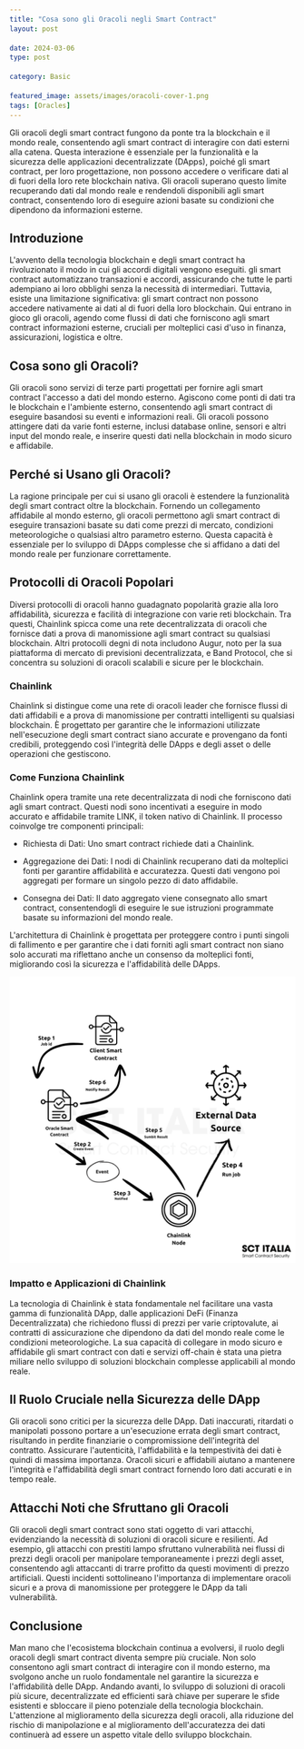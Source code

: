 ```yaml
---
title: "Cosa sono gli Oracoli negli Smart Contract"
layout: post

date: 2024-03-06 
type: post

category: Basic

featured_image: assets/images/oracoli-cover-1.png
tags: [Oracles]
---
```

Gli oracoli degli smart contract fungono da ponte tra la blockchain e il mondo reale, consentendo agli smart contract di interagire con dati esterni alla catena. Questa interazione è essenziale per la funzionalità e la sicurezza delle applicazioni decentralizzate (DApps), poiché gli smart contract, per loro progettazione, non possono accedere o verificare dati al di fuori della loro rete blockchain nativa. Gli oracoli superano questo limite recuperando dati dal mondo reale e rendendoli disponibili agli smart contract, consentendo loro di eseguire azioni basate su condizioni che dipendono da informazioni esterne.

<div id="toc"></div>

## Introduzione

L'avvento della tecnologia blockchain e degli smart contract ha rivoluzionato il modo in cui gli accordi digitali vengono eseguiti. gli smart contract automatizzano transazioni e accordi, assicurando che tutte le parti adempiano ai loro obblighi senza la necessità di intermediari. Tuttavia, esiste una limitazione significativa: gli smart contract non possono accedere nativamente ai dati al di fuori della loro blockchain. Qui entrano in gioco gli oracoli, agendo come flussi di dati che forniscono agli smart contract informazioni esterne, cruciali per molteplici casi d'uso in finanza, assicurazioni, logistica e oltre.

## Cosa sono gli Oracoli?

Gli oracoli sono servizi di terze parti progettati per fornire agli smart contract l'accesso a dati del mondo esterno. Agiscono come ponti di dati tra le blockchain e l'ambiente esterno, consentendo agli smart contract di eseguire basandosi su eventi e informazioni reali. Gli oracoli possono attingere dati da varie fonti esterne, inclusi database online, sensori e altri input del mondo reale, e inserire questi dati nella blockchain in modo sicuro e affidabile.

## Perché si Usano gli Oracoli?

La ragione principale per cui si usano gli oracoli è estendere la funzionalità degli smart contract oltre la blockchain. Fornendo un collegamento affidabile al mondo esterno, gli oracoli permettono agli smart contract di eseguire transazioni basate su dati come prezzi di mercato, condizioni meteorologiche o qualsiasi altro parametro esterno. Questa capacità è essenziale per lo sviluppo di DApps complesse che si affidano a dati del mondo reale per funzionare correttamente.

## Protocolli di Oracoli Popolari

Diversi protocolli di oracoli hanno guadagnato popolarità grazie alla loro affidabilità, sicurezza e facilità di integrazione con varie reti blockchain. Tra questi, Chainlink spicca come una rete decentralizzata di oracoli che fornisce dati a prova di manomissione agli smart contract su qualsiasi blockchain. Altri protocolli degni di nota includono Augur, noto per la sua piattaforma di mercato di previsioni decentralizzata, e Band Protocol, che si concentra su soluzioni di oracoli scalabili e sicure per le blockchain.

### Chainlink

Chainlink si distingue come una rete di oracoli leader che fornisce flussi di dati affidabili e a prova di manomissione per contratti intelligenti su qualsiasi blockchain. È progettato per garantire che le informazioni utilizzate nell'esecuzione degli smart contract siano accurate e provengano da fonti credibili, proteggendo così l'integrità delle DApps e degli asset o delle operazioni che gestiscono.

### Come Funziona Chainlink

Chainlink opera tramite una rete decentralizzata di nodi che forniscono dati agli smart contract. Questi nodi sono incentivati a eseguire in modo accurato e affidabile tramite LINK, il token nativo di Chainlink. Il processo coinvolge tre componenti principali:

- Richiesta di Dati: Uno smart contract richiede dati a Chainlink.
- Aggregazione dei Dati: I nodi di Chainlink recuperano dati da molteplici fonti per garantire affidabilità e accuratezza. Questi dati vengono poi aggregati per formare un singolo pezzo di dato affidabile.

- Consegna dei Dati: Il dato aggregato viene consegnato allo smart contract, consentendogli di eseguire le sue istruzioni programmate basate su informazioni del mondo reale.

L'architettura di Chainlink è progettata per proteggere contro i punti singoli di fallimento e per garantire che i dati forniti agli smart contract non siano solo accurati ma riflettano anche un consenso da molteplici fonti, migliorando così la sicurezza e l'affidabilità delle DApps.

![oracle diagram](/assets/images/oracles-diag-1.png)

### Impatto e Applicazioni di Chainlink

La tecnologia di Chainlink è stata fondamentale nel facilitare una vasta gamma di funzionalità DApp, dalle applicazioni DeFi (Finanza Decentralizzata) che richiedono flussi di prezzi per varie criptovalute, ai contratti di assicurazione che dipendono da dati del mondo reale come le condizioni meteorologiche. La sua capacità di collegare in modo sicuro e affidabile gli smart contract con dati e servizi off-chain è stata una pietra miliare nello sviluppo di soluzioni blockchain complesse applicabili al mondo reale.

## Il Ruolo Cruciale nella Sicurezza delle DApp

Gli oracoli sono critici per la sicurezza delle DApp. Dati inaccurati, ritardati o manipolati possono portare a un'esecuzione errata degli smart contract, risultando in perdite finanziarie o compromissione dell'integrità del contratto. Assicurare l'autenticità, l'affidabilità e la tempestività dei dati è quindi di massima importanza. Oracoli sicuri e affidabili aiutano a mantenere l'integrità e l'affidabilità degli smart contract fornendo loro dati accurati e in tempo reale.

## Attacchi Noti che Sfruttano gli Oracoli

Gli oracoli degli smart contract sono stati oggetto di vari attacchi, evidenziando la necessità di soluzioni di oracoli sicure e resilienti. Ad esempio, gli attacchi con prestiti lampo sfruttano vulnerabilità nei flussi di prezzi degli oracoli per manipolare temporaneamente i prezzi degli asset, consentendo agli attaccanti di trarre profitto da questi movimenti di prezzo artificiali. Questi incidenti sottolineano l'importanza di implementare oracoli sicuri e a prova di manomissione per proteggere le DApp da tali vulnerabilità.

## Conclusione

Man mano che l'ecosistema blockchain continua a evolversi, il ruolo degli oracoli degli smart contract diventa sempre più cruciale. Non solo consentono agli smart contract di interagire con il mondo esterno, ma svolgono anche un ruolo fondamentale nel garantire la sicurezza e l'affidabilità delle DApp. Andando avanti, lo sviluppo di soluzioni di oracoli più sicure, decentralizzate ed efficienti sarà chiave per superare le sfide esistenti e sbloccare il pieno potenziale della tecnologia blockchain. L'attenzione al miglioramento della sicurezza degli oracoli, alla riduzione del rischio di manipolazione e al miglioramento dell'accuratezza dei dati continuerà ad essere un aspetto vitale dello sviluppo blockchain.
